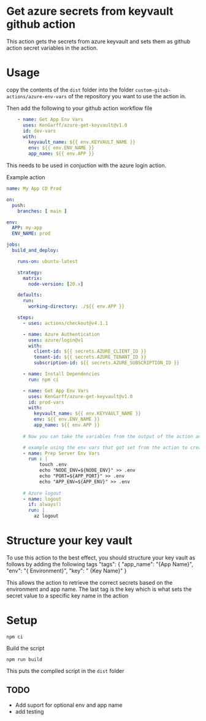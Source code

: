 # Get azure secrets from keyvault github action

This action gets the secrets from azure keyvault and sets them as github action secret variables in the action.

# Usage

copy the contents of the `dist` folder into the folder `custom-gitub-actions/azure-env-vars` of the repository you want to use the action in.

Then add the following to your github action workflow file

```yaml
    - name: Get App Env Vars
      uses: KenGarff/azure-get-keyvault@v1.0
      id: dev-vars
      with:
        keyvault_name: ${{ env.KEYVAULT_NAME }}	  	
        env: ${{ env.ENV_NAME }}
        app_name: ${{ env.APP }}
```

This needs to be used in conjuction with the azure login action.

Example action

```yaml
name: My App CD Prod

on:
  push:
    branches: [ main ]

env:
  APP: my-app
  ENV_NAME: prod

jobs:
  build_and_deploy:

    runs-on: ubuntu-latest

    strategy:
      matrix:
        node-version: [20.x]

    defaults:
      run:
        working-directory: ./${{ env.APP }}

	steps:
      - uses: actions/checkout@v4.1.1

      - name: Azure Authentication
        uses: azure/login@v1
        with:
          client-id: ${{ secrets.AZURE_CLIENT_ID }}
          tenant-id: ${{ secrets.AZURE_TENANT_ID }}
          subscription-id: ${{ secrets.AZURE_SUBSCRIPTION_ID }}

      - name: Install Dependencies
        run: npm ci

      - name: Get App Env Vars
        uses: KenGarff/azure-get-keyvault@v1.0
        id: prod-vars
        with:
		  keyvault_name: ${{ env.KEYVAULT_NAME }}	
          env: ${{ env.ENV_NAME }}
          app_name: ${{ env.APP }}
	
	  # Now you can take the variables from the output of the action and use them in your action or create a env file for you app which all get added to 

	  # example using the env vars that got set from the action to create a .env for a nodejs app
	  - name: Prep Server Env Vars
		run : |
			touch .env
			echo "NODE_ENV=${NODE_ENV}" >> .env
			echo "PORT=${APP_PORT}" >> .env
			echo "APP_ENV=${APP_ENV}" >> .env
			
	  # Azure logout 
      - name: logout
        if: always()
        run: |
          az logout
```

# Structure your key vault

To use this action to the best effect, you should structure your key vault as follows by adding the following tags 
"tags": {
	"app_name": "{App Name}",
	"env": "{ Environment}",
	"key": " {Key Name}"
}

This allows the action to retrieve the correct secrets based on the environment and app name. The last tag is the key which is what sets the secret value to a specific key name in the action 

# Setup

```
npm ci
```

Build the script
```
npm run build
```

This puts the compiled script in the `dist` folder


## TODO

- Add suport for optional env and app name
- add testing

